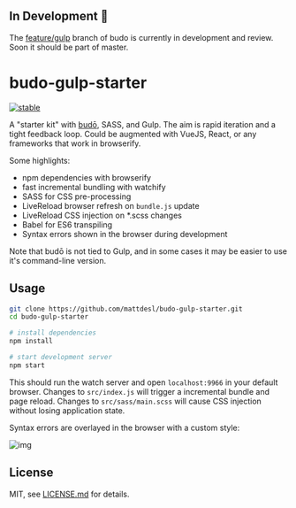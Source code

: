 ## In Development :construction:

The [feature/gulp](https://github.com/mattdesl/budo/tree/feature/gulp) branch of budo is currently in development and review. Soon it should be part of master.

# budo-gulp-starter

[![stable](http://badges.github.io/stability-badges/dist/stable.svg)](http://github.com/badges/stability-badges)

A "starter kit" with [budō](https://github.com/mattdesl/budo), SASS, and Gulp. The aim is rapid iteration and a tight feedback loop. Could be augmented with VueJS, React, or any frameworks that work in browserify.

Some highlights:

  - npm dependencies with browserify
  - fast incremental bundling with watchify
  - SASS for CSS pre-processing
  - LiveReload browser refresh on `bundle.js` update
  - LiveReload CSS injection on *.scss changes
  - Babel for ES6 transpiling
  - Syntax errors shown in the browser during development

Note that budō is not tied to Gulp, and in some cases it may be easier to use it's command-line version. 

## Usage

```sh
git clone https://github.com/mattdesl/budo-gulp-starter.git
cd budo-gulp-starter

# install dependencies
npm install

# start development server
npm start
```

This should run the watch server and open `localhost:9966` in your default browser. Changes to `src/index.js` will trigger a incremental bundle and page reload. Changes to `src/sass/main.scss` will cause CSS injection without losing application state. 

Syntax errors are overlayed in the browser with a custom style:

![img](http://i.imgur.com/dP7lH7N.png) 

## License

MIT, see [LICENSE.md](http://github.com/mattdesl/budo-gulp-starter/blob/master/LICENSE.md) for details.
